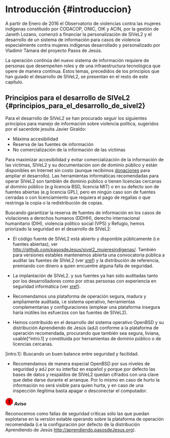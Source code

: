 # Introducción {#introduccion}

A partir de Enero de 2016 el Observatorio de violencias contra las mujeres indígenas 
constituido por CODACOP, ONIC, OIK y ACIN, por la gestión de Janeth Lozano,
comenzó a financiar la personalización de SIVeL2 y el desarrollo de un sistema 
de información para casos de violencia especialmente contra mujeres indígenas 
desarrollado y personalizado por Vladimir Támara del proyecto Pasos de Jesús.

La operación continúa del nuevo sistema de información requiere de personas que 
desempeñen roles y de una infraestructura tecnológica que opere de manera continua. 
Estos temas, precedidos de los principios que han guiado el desarrollo de SIVeL2, 
se presentan en el resto de este capítulo.

## Principios para el desarrollo de SIVeL2 {#principios_para_el_desarrollo_de_sivel2}

Para el desarrollo de SIVeL2 se han procurado seguir los siguientes principios para 
manejo de información sobre violencia política, sugeridos por el sacerdote jesuita 
Javier Giraldo:

+ Máxima accesibilidad
+ Reserva de las fuentes de información
+ No comercialización de la información de las víctimas

Para maximizar accesibilidad y evitar comercialización de la información de las 
víctimas, SIVeL2 y su documentación son de dominio público y están disponibles en 
Internet sin costo (aunque recibimos 
[donaciones](http://www.pasosdejesus.org/index.php?pag=ayudenos) para ampliar el 
desarrollo). Las herramientas informáticas recomendadas para operar SIVeL2 son 
también de dominio público o tienen licencias cercanas al dominio público (e.g 
licencia BSD, licencia MIT) o en su defecto son de fuentes abiertas (e.g licencia 
GPL), pero en ningún caso son de fuentes cerradas o con licenciamiento que 
requiera el pago de regalías o que restringa la copia o la redistribución de copias.

Buscando garantizar la reserva de fuentes de información en los casos de 
violaciones a derechos humanos (DDHH), derecho internacional humanitario (DIH), 
violencia político social (VPS) y Refugio, hemos priorizado la seguridad en el 
desarrollo de SIVeL2:

+ El código fuente de SIVeL2 está abierto y disponible públicamente (i.e fuentes 
abiertas), ver <http://github.com/pasosdeJesus/sivel2_mujeresindigenas/>. 
También para versiones estables mantenemos abierta una convocatoria pública 
a auditar las fuentes de SIVeL2 
(ver [xref](#llamado)) 
y la distribución de referencia, premiando con dinero a quien encuentre alguna 
falla de seguridad.

+ La implantación de SIVeL2. y sus fuentes ya han sido auditadas tanto por los 
desarrolladores como por otras personas con experiencia en seguridad informática 
(ver [xref](#creditos)).

+ Recomendamos una plataforma de operación segura, madura y ampliamente auditada, 
i.e sistema operativo, herramientas complementarias y configuraciones (emplear una 
plataforma insegura haría inútiles los esfuerzos con las fuentes de SIVeL2).

+ Hemos contribuido en el desarrollo del sistema operativo OpenBSD y su distribución 
Aprendiendo de Jesús (adJ) conforme a la plataforma de operación recomendada, 
procurando que también sea segura, liviana, usable[^intro.1] y constituida por 
herramientas de dominio público o de licencias cercanas.

[intro.1]: Buscando un buen balance entre seguridad y facilidad.

+ Recomendamos de manera especial OpenBSD por sus niveles de seguridad y adJ por 
su interfaz en español y porque por defecto las bases de datos y respaldos de 
SIVeL2 quedan cifrados con una clave que debe darse durante el arranque. 
Por lo mismo en caso de hurto la información no será visible para quien hurta, 
y en caso de una inspección ilegitima basta apagar o desconectar el computador.

![Aviso](img/aviso.png)
***Aviso***

Reconocemos como fallas de seguridad críticas sólo las que puedan explotarse en la 
versión estable operando sobre la plataforma de operación recomendada 
(i.e la configuración por defecto de la distribución Aprendiendo de Jesús 
<http://aprendiendo.pasosdeJesus.org>).



